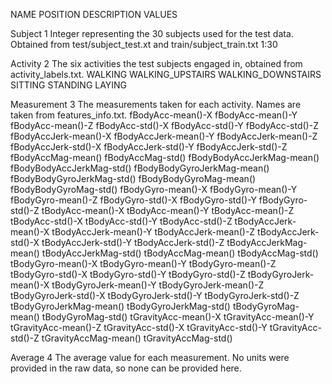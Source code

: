 NAME	POSITION	DESCRIPTION	VALUES

Subject	1	Integer representing the 30 subjects used for the test data.  Obtained from test/subject_test.xt and train/subject_train.txt	1:30

Activity	2	The six activities the test subjects engaged in, obtained from activity_labels.txt.	WALKING
			WALKING_UPSTAIRS
			WALKING_DOWNSTAIRS
			SITTING
			STANDING
			LAYING

Measurement	3	The measurements taken for each activity.	 Names are taken from features_info.txt.	fBodyAcc-mean()-X
			fBodyAcc-mean()-Y
			fBodyAcc-mean()-Z
			fBodyAcc-std()-X
			fBodyAcc-std()-Y
			fBodyAcc-std()-Z
			fBodyAccJerk-mean()-X
			fBodyAccJerk-mean()-Y
			fBodyAccJerk-mean()-Z
			fBodyAccJerk-std()-X
			fBodyAccJerk-std()-Y
			fBodyAccJerk-std()-Z
			fBodyAccMag-mean()
			fBodyAccMag-std()
			fBodyBodyAccJerkMag-mean()
			fBodyBodyAccJerkMag-std()
			fBodyBodyGyroJerkMag-mean()
			fBodyBodyGyroJerkMag-std()
			fBodyBodyGyroMag-mean()
			fBodyBodyGyroMag-std()
			fBodyGyro-mean()-X
			fBodyGyro-mean()-Y
			fBodyGyro-mean()-Z
			fBodyGyro-std()-X
			fBodyGyro-std()-Y
			fBodyGyro-std()-Z
			tBodyAcc-mean()-X
			tBodyAcc-mean()-Y
			tBodyAcc-mean()-Z
			tBodyAcc-std()-X
			tBodyAcc-std()-Y
			tBodyAcc-std()-Z
			tBodyAccJerk-mean()-X
			tBodyAccJerk-mean()-Y
			tBodyAccJerk-mean()-Z
			tBodyAccJerk-std()-X
			tBodyAccJerk-std()-Y
			tBodyAccJerk-std()-Z
			tBodyAccJerkMag-mean()
			tBodyAccJerkMag-std()
			tBodyAccMag-mean()
			tBodyAccMag-std()
			tBodyGyro-mean()-X
			tBodyGyro-mean()-Y
			tBodyGyro-mean()-Z
			tBodyGyro-std()-X
			tBodyGyro-std()-Y
			tBodyGyro-std()-Z
			tBodyGyroJerk-mean()-X
			tBodyGyroJerk-mean()-Y
			tBodyGyroJerk-mean()-Z
			tBodyGyroJerk-std()-X
			tBodyGyroJerk-std()-Y
			tBodyGyroJerk-std()-Z
			tBodyGyroJerkMag-mean()
			tBodyGyroJerkMag-std()
			tBodyGyroMag-mean()
			tBodyGyroMag-std()
			tGravityAcc-mean()-X
			tGravityAcc-mean()-Y
			tGravityAcc-mean()-Z
			tGravityAcc-std()-X
			tGravityAcc-std()-Y
			tGravityAcc-std()-Z
			tGravityAccMag-mean()
			tGravityAccMag-std()

Average	4	The average value for each measurement.  No units were provided in the raw data, so none can be provided here.
